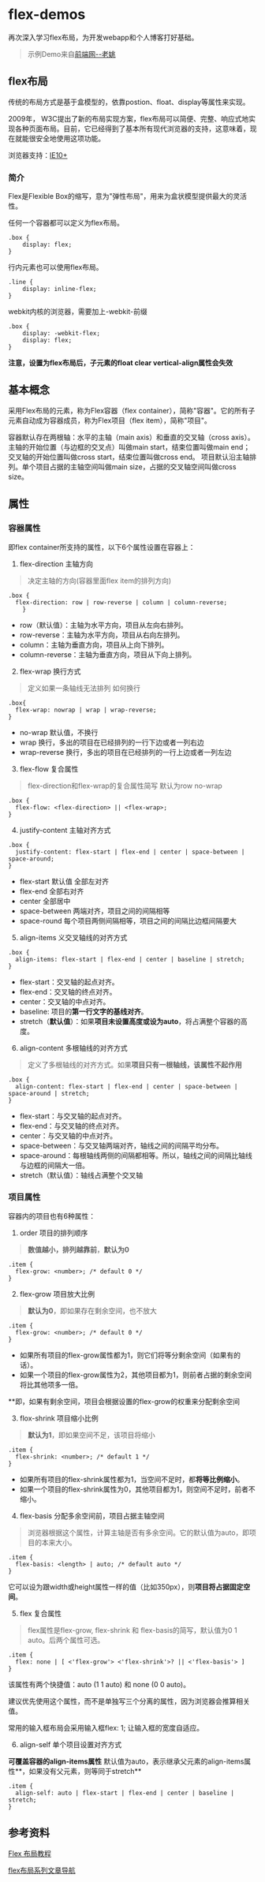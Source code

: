 # flex-demos

再次深入学习flex布局，为开发webapp和个人博客打好基础。<!-- more -->

> 示例Demo来自[前端网--老姚](https://www.qdfuns.com/article/17398/142325bb05237cb5b9459e557557ee8e.html)

## flex布局

传统的布局方式是基于盒模型的，依靠postion、float、display等属性来实现。

2009年， W3C提出了新的布局实现方案，flex布局可以简便、完整、响应式地实现各种页面布局。目前，它已经得到了基本所有现代浏览器的支持，这意味着，现在就能很安全地使用这项功能。

浏览器支持：[IE10+](http://caniuse.com/#search=flex)

### 简介

Flex是Flexible Box的缩写，意为"弹性布局"，用来为盒状模型提供最大的灵活性。

任何一个容器都可以定义为flex布局。

```
.box {
    display: flex;
}
```

行内元素也可以使用flex布局。

```
.line {
    display: inline-flex;
}
```

webkit内核的浏览器，需要加上-webkit-前缀

```
.box {
    display: -webkit-flex;
    display: flex;
}
```

**注意，设置为flex布局后，子元素的float  clear vertical-align属性会失效**

## 基本概念

采用Flex布局的元素，称为Flex容器（flex container），简称"容器"。它的所有子元素自动成为容器成员，称为Flex项目（flex item），简称"项目"。

容器默认存在两根轴：水平的主轴（main axis）和垂直的交叉轴（cross axis）。主轴的开始位置（与边框的交叉点）叫做main start，结束位置叫做main end；交叉轴的开始位置叫做cross start，结束位置叫做cross end。 项目默认沿主轴排列。单个项目占据的主轴空间叫做main size，占据的交叉轴空间叫做cross size。

## 属性

### 容器属性

即flex container所支持的属性，以下6个属性设置在容器上：

1. flex-direction 主轴方向

> 决定主轴的方向(容器里面flex item的排列方向)

```
.box {
  flex-direction: row | row-reverse | column | column-reverse;
    }
```

  - row（默认值）：主轴为水平方向，项目从左向右排列。
  - row-reverse：主轴为水平方向，项目从右向左排列。
  - column：主轴为垂直方向，项目从上向下排列。
  - column-reverse：主轴为垂直方向，项目从下向上排列。

2. flex-wrap 换行方式

> 定义如果一条轴线无法排列 如何换行

```
.box{
  flex-wrap: nowrap | wrap | wrap-reverse;
}
```

  - no-wrap  默认值，不换行
  - wrap  换行，多出的项目在已经排列的一行下边或者一列右边
  - wrap-reverse 换行，多出的项目在已经排列的一行上边或者一列左边

3. flex-flow 复合属性

> flex-direction和flex-wrap的复合属性简写 默认为row no-wrap

```
.box {
  flex-flow: <flex-direction> || <flex-wrap>;
}
```

4. justify-content 主轴对齐方式

```
.box {
  justify-content: flex-start | flex-end | center | space-between | space-around;
}
```

  - flex-start 默认值 全部左对齐
  - flex-end 全部右对齐
  - center 全部居中
  - space-between 两端对齐，项目之间的间隔相等
  - space-round 每个项目两侧间隔相等，项目之间的间隔比边框间隔要大

5. align-items 义交叉轴线的对齐方式

```
.box {
  align-items: flex-start | flex-end | center | baseline | stretch;
}
```

  - flex-start：交叉轴的起点对齐。
  - flex-end：交叉轴的终点对齐。
  - center：交叉轴的中点对齐。
  - baseline: 项目的**第一行文字的基线对齐**。
  - stretch（**默认值**）：如果**项目未设置高度或设为auto**，将占满整个容器的高度。

6. align-content 多根轴线的对齐方式

> 定义了多根轴线的对齐方式。如果**项目只有一根轴线，该属性不起作用**

```
.box {
  align-content: flex-start | flex-end | center | space-between | space-around | stretch;
}
```

  - flex-start：与交叉轴的起点对齐。
  - flex-end：与交叉轴的终点对齐。
  - center：与交叉轴的中点对齐。
  - space-between：与交叉轴两端对齐，轴线之间的间隔平均分布。
  - space-around：每根轴线两侧的间隔都相等。所以，轴线之间的间隔比轴线与边框的间隔大一倍。
  - stretch（默认值）：轴线占满整个交叉轴

### 项目属性

容器内的项目也有6种属性：

1. order 项目的排列顺序

>  **数值越小，排列越靠前**，**默认为0**

```
.item {
  flex-grow: <number>; /* default 0 */
}
```

2. flex-grow 项目放大比例

> **默认为0**，即如果存在剩余空间，也不放大

```
.item {
  flex-grow: <number>; /* default 0 */
}
```

  - 如果所有项目的flex-grow属性都为1，则它们将等分剩余空间（如果有的话）。
  - 如果一个项目的flex-grow属性为2，其他项目都为1，则前者占据的剩余空间将比其他项多一倍。

**即，如果有剩余空间，项目会根据设置的flex-grow的权重来分配剩余空间

3. flox-shrink 项目缩小比例

> **默认为1**，即如果空间不足，该项目将缩小

```
.item {
  flex-shrink: <number>; /* default 1 */
}
```

  - 如果所有项目的flex-shrink属性都为1，当空间不足时，都**将等比例缩小**。
  - 如果一个项目的flex-shrink属性为0，其他项目都为1，则空间不足时，前者不缩小。

4. flex-basis 分配多余空间前，项目占据主轴空间

> 浏览器根据这个属性，计算主轴是否有多余空间。它的默认值为auto，即项目的本来大小。

```
.item {
  flex-basis: <length> | auto; /* default auto */
}
```

它可以设为跟width或height属性一样的值（比如350px），则**项目将占据固定空间**。

5. flex 复合属性

> flex属性是flex-grow, flex-shrink 和 flex-basis的简写，默认值为0 1 auto。后两个属性可选。

```
.item {
  flex: none | [ <'flex-grow'> <'flex-shrink'>? || <'flex-basis'> ]
}
```

该属性有两个快捷值：auto (1 1 auto) 和 none (0 0 auto)。

建议优先使用这个属性，而不是单独写三个分离的属性，因为浏览器会推算相关值。

常用的输入框布局会采用输入框flex: 1; 让输入框的宽度自适应。

6. align-self 单个项目设置对齐方式

**可覆盖容器的align-items属性** 默认值为auto，表示继承父元素的align-items属性**，如果没有父元素，则等同于stretch**

```
.item {
  align-self: auto | flex-start | flex-end | center | baseline | stretch;
}
```



## 参考资料

[Flex 布局教程](http://www.ruanyifeng.com/blog/2015/07/flex-grammar.html)

[flex布局系列文章导航](http://www.qdfuns.com/notes/17398/142325bb05237cb5b9459e557557ee8e.html)



